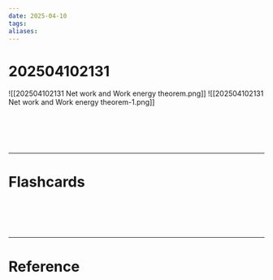 ```yaml
---
date: 2025-04-10
tags: 
aliases:
---
```

# 202504102131
![[202504102131 Net work and Work energy theorem.png]]
![[202504102131 Net work and Work energy theorem-1.png]]

# ‌
---
# Flashcards


# ‌
---
# Reference
